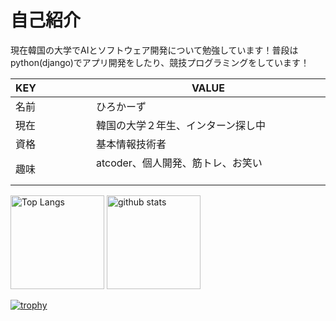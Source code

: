 # 自己紹介

現在韓国の大学でAIとソフトウェア開発について勉強しています！普段はpython(django)でアプリ開発をしたり、競技プログラミングをしています！

| KEY | 　　　　　VALUE 　　　　　　　　　　|
----|---- 
| 名前 | 　　　　　ひろかーず      |
| 現在 |　　　　　韓国の大学２年生、インターン探し中 |
| 資格 | 　　　　　基本情報技術者 　　　　　　　　　　|
| 趣味 | 　　　　　atcoder、個人開発、筋トレ、お笑い 　　　　　　　　　　|

<p align="left"> 
  <img alt="Top Langs" height="150px" src="https://github-readme-stats.vercel.app/api/top-langs/?username=hirohiro-sys&layout=compact&count_private=true&show_icons=true&theme=onedark" />
  <img alt="github stats" height="150px" src="https://github-readme-stats.vercel.app/api?username=hirohiro-sys&count_private=true&show_icons=true&show_icons=true&theme=onedark" />
</p>

[![trophy](https://github-profile-trophy.vercel.app/?username=hirohiro-sys&theme=onedark&column=7
)](https://github.com/ryo-ma/github-profile-trophy)

